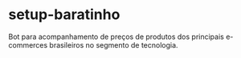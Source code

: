 # setup-baratinho
Bot para acompanhamento de preços de produtos dos principais e-commerces brasileiros no segmento de tecnologia.
